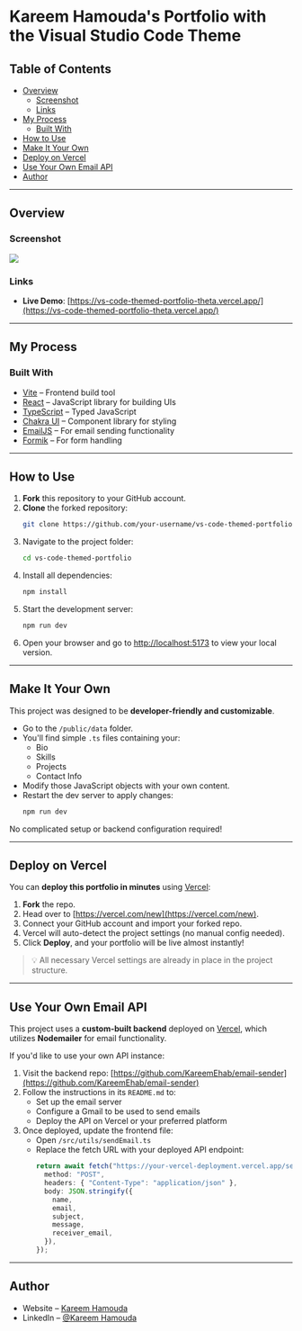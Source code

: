 # Kareem Hamouda's Portfolio with the Visual Studio Code Theme

## Table of Contents

- [Overview](#overview)
  - [Screenshot](#screenshot)
  - [Links](#links)
- [My Process](#my-process)
  - [Built With](#built-with)
- [How to Use](#how-to-use)
- [Make It Your Own](#make-it-your-own)
- [Deploy on Vercel](#deploy-on-vercel)
- [Use Your Own Email API](#use-your-own-email-api)
- [Author](#author)

---

## Overview

### Screenshot

![](./public/assets/project-vscode.webp)

### Links

- **Live Demo**: [https://vs-code-themed-portfolio-theta.vercel.app/](https://vs-code-themed-portfolio-theta.vercel.app/)

---

## My Process

### Built With

- [Vite](https://vitejs.dev/) – Frontend build tool
- [React](https://reactjs.org/) – JavaScript library for building UIs
- [TypeScript](https://www.typescriptlang.org/) – Typed JavaScript
- [Chakra UI](https://chakra-ui.com/) – Component library for styling
- [EmailJS](https://www.emailjs.com/) – For email sending functionality
- [Formik](https://formik.org/) – For form handling

---

## How to Use

1. **Fork** this repository to your GitHub account.
2. **Clone** the forked repository:
   ```bash
   git clone https://github.com/your-username/vs-code-themed-portfolio.git
   ```
3. Navigate to the project folder:
   ```bash
   cd vs-code-themed-portfolio
   ```
4. Install all dependencies:
   ```bash
   npm install
   ```
5. Start the development server:
   ```bash
   npm run dev
   ```
6. Open your browser and go to [http://localhost:5173](http://localhost:5173) to view your local version.

---

## Make It Your Own

This project was designed to be **developer-friendly and customizable**.

- Go to the `/public/data` folder.
- You'll find simple `.ts` files containing your:
  - Bio
  - Skills
  - Projects
  - Contact Info
- Modify those JavaScript objects with your own content.
- Restart the dev server to apply changes:
  ```bash
  npm run dev
  ```

No complicated setup or backend configuration required!

---

## Deploy on Vercel

You can **deploy this portfolio in minutes** using [Vercel](https://vercel.com/):

1. **Fork** the repo.
2. Head over to [https://vercel.com/new](https://vercel.com/new).
3. Connect your GitHub account and import your forked repo.
4. Vercel will auto-detect the project settings (no manual config needed).
5. Click **Deploy**, and your portfolio will be live almost instantly!

> 💡 All necessary Vercel settings are already in place in the project structure.

---

## Use Your Own Email API

This project uses a **custom-built backend** deployed on [Vercel](https://vercel.com/), which utilizes **Nodemailer** for email functionality.

If you'd like to use your own API instance:

1. Visit the backend repo: [https://github.com/KareemEhab/email-sender](https://github.com/KareemEhab/email-sender)
2. Follow the instructions in its `README.md` to:
   - Set up the email server
   - Configure a Gmail to be used to send emails
   - Deploy the API on Vercel or your preferred platform
3. Once deployed, update the frontend file:
   - Open `/src/utils/sendEmail.ts`
   - Replace the fetch URL with your deployed API endpoint:
     ```ts
     return await fetch("https://your-vercel-deployment.vercel.app/send", {
       method: "POST",
       headers: { "Content-Type": "application/json" },
       body: JSON.stringify({
         name,
         email,
         subject,
         message,
         receiver_email,
       }),
     });
     ```

---

## Author

- Website – [Kareem Hamouda](https://vs-code-themed-portfolio-theta.vercel.app/)
- LinkedIn – [@Kareem Hamouda](https://www.linkedin.com/in/kareem-hamouda/)
